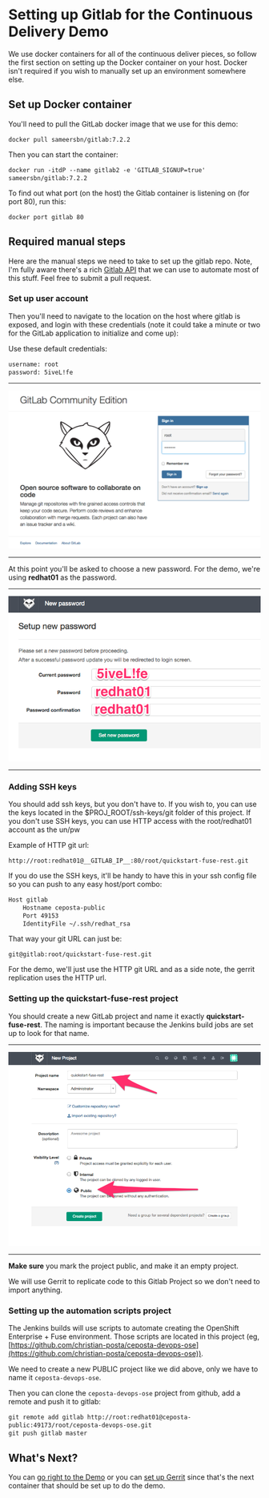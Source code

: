 # Setting up Gitlab for the Continuous Delivery Demo
We use docker containers for all of the continuous deliver pieces, so follow the first section on setting up the
Docker container on your host. Docker isn't required if you wish to manually set up an environment somewhere else.

## Set up Docker container
You'll need to pull the GitLab docker image that we use for this demo:
 
    docker pull sameersbn/gitlab:7.2.2
    
Then you can start the container:

    docker run -itdP --name gitlab2 -e 'GITLAB_SIGNUP=true' sameersbn/gitlab:7.2.2
    
To find out what port (on the host) the Gitlab container is listening on (for port 80), run this:

    docker port gitlab 80
    
## Required manual steps
Here are the manual steps we need to take to set up the gitlab repo.
Note, I'm fully aware there's a rich [Gitlab API](http://doc.gitlab.com/ce/api/README.html) that we can use to automate
most of this stuff. Feel free to submit a pull request.

### Set up user account
    
Then you'll need to navigate to the location on the host where gitlab is exposed, and login with these
credentials (note it could take a minute or two for the GitLab application to initialize and come up):

Use these default credentials:
    
    username: root
    password: 5iveL!fe

---

![Gitlab Signin](images/GitLabSignin.png)

---



At this point you'll be asked to choose a new password. For the demo, we're using __redhat01__ as the password.


---

![Gitlab Signin](images/GitLabNewPassword.png)

---


### Adding SSH keys
You should add ssh keys, but you don't have to. If you wish to, you can use the keys located in the $PROJ_ROOT/ssh-keys/git folder
of this project. If you don't use SSH keys, you can use HTTP access with the root/redhat01 account as the un/pw

Example of HTTP git url:
    
    http://root:redhat01@__GITLAB_IP__:80/root/quickstart-fuse-rest.git

If you do use the SSH keys, it'll be handy to have this in your ssh config file so you can push to any easy host/port
combo:

    
    Host gitlab 
        Hostname ceposta-public
        Port 49153
        IdentityFile ~/.ssh/redhat_rsa 

That way your git URL can just be:

    git@gitlab:root/quickstart-fuse-rest.git
    
For the demo, we'll just use the HTTP git URL and as a side note, the gerrit replication uses the HTTP url.

### Setting up the quickstart-fuse-rest project

You should create a new GitLab project and name it exactly __quickstart-fuse-rest__. The naming is important because
the Jenkins build jobs are set up to look for that name.

---

![Gitlab Signin](images/GitLabNewProject.png)

---

__Make sure__ you mark the project public, and make it an empty project. 

We will use Gerrit to replicate code to this Gitlab Project so we don't need to import anything.

### Setting up the automation scripts project
The Jenkins builds will use scripts to automate creating the OpenShift Enterprise + Fuse environment. Those
scripts are located in this project (eg, [https://github.com/christian-posta/ceposta-devops-ose](https://github.com/christian-posta/ceposta-devops-ose)). 

We need to create a new PUBLIC project like we did above, only we have to name it `ceposta-devops-ose`. 

Then you can clone the `ceposta-devops-ose` project from github, add a remote and push it to gitlab:

    git remote add gitlab http://root:redhat01@ceposta-public:49173/root/ceposta-devops-ose.git
    git push gitlab master
    

 
## What's Next?
You can [go right to the Demo](demo.md) or you can [set up Gerrit](set-up-gerrit.md) since that's the next container
that should be set up to do the demo.
